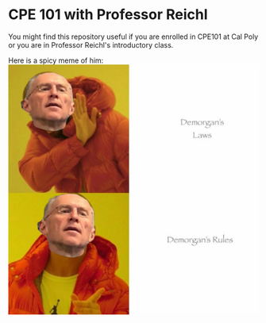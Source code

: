 # CPE 101 with Professor Reichl

You might find this repository useful if you are enrolled in CPE101 at Cal Poly or you are in Professor Reichl's introductory class.

Here is a spicy meme of him:
![meme](jreichlmeme.jpg)
